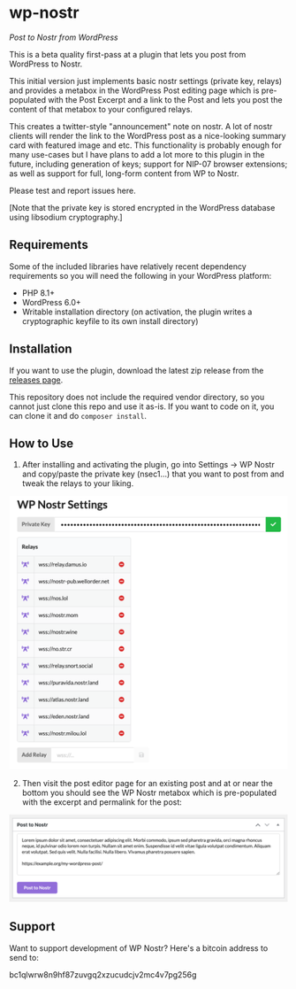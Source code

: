 # wp-nostr
_Post to Nostr from WordPress_

This is a beta quality first-pass at a plugin that lets you post from WordPress to Nostr.

This initial version just implements basic nostr settings (private key, relays) and provides a metabox in the WordPress Post editing page which is pre-populated with the Post Excerpt and a link to the Post and lets you post the content of that metabox to your configured relays.

This creates a twitter-style "announcement" note on nostr. A lot of nostr clients will render the link to the WordPress post as a nice-looking summary card with featured image and etc. This functionality is probably enough for many use-cases but I have plans to add a lot more to this plugin in the future, including generation of keys; support for NIP-07 browser extensions; as well as support for full, long-form content from WP to Nostr.

Please test and report issues here.

[Note that the private key is stored encrypted in the WordPress database using libsodium cryptography.]

## Requirements
Some of the included libraries have relatively recent dependency requirements so you will need the following in your WordPress platform:
* PHP 8.1+
* WordPress 6.0+
* Writable installation directory (on activation, the plugin writes a cryptographic keyfile to its own install directory)

## Installation
If you want to use the plugin, download the latest zip release from the [releases page](https://github.com/pjv/wp-nostr/releases).

This repository does not include the required vendor directory, so you cannot just clone this repo and use it as-is. If you want to code on it, you can clone it and do `composer install`.

## How to Use
1. After installing and activating the plugin, go into Settings -> WP Nostr and copy/paste the private key (nsec1...) that you want to post from and tweak the relays to your liking.

![Settings Page](.wordpress-org/screenshot-1.png)

2. Then visit the post editor page for an existing post and at or near the bottom you should see the WP Nostr metabox which is pre-populated with the excerpt and permalink for the post:

![Settings Page](.wordpress-org/screenshot-2.png)

## Support
Want to support development of WP Nostr? Here's a bitcoin address to send to:

bc1qlwrw8n9hf87zuvgq2xzucudcjv2mc4v7pg256g
